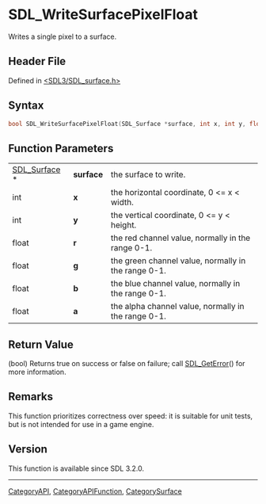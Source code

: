 # SDL_WriteSurfacePixelFloat

Writes a single pixel to a surface.

## Header File

Defined in [<SDL3/SDL_surface.h>](https://github.com/libsdl-org/SDL/blob/main/include/SDL3/SDL_surface.h)

## Syntax

```c
bool SDL_WriteSurfacePixelFloat(SDL_Surface *surface, int x, int y, float r, float g, float b, float a);
```

## Function Parameters

|                              |             |                                                     |
| ---------------------------- | ----------- | --------------------------------------------------- |
| [SDL_Surface](SDL_Surface) * | **surface** | the surface to write.                               |
| int                          | **x**       | the horizontal coordinate, 0 <= x < width.          |
| int                          | **y**       | the vertical coordinate, 0 <= y < height.           |
| float                        | **r**       | the red channel value, normally in the range 0-1.   |
| float                        | **g**       | the green channel value, normally in the range 0-1. |
| float                        | **b**       | the blue channel value, normally in the range 0-1.  |
| float                        | **a**       | the alpha channel value, normally in the range 0-1. |

## Return Value

(bool) Returns true on success or false on failure; call
[SDL_GetError](SDL_GetError)() for more information.

## Remarks

This function prioritizes correctness over speed: it is suitable for unit
tests, but is not intended for use in a game engine.

## Version

This function is available since SDL 3.2.0.





----
[CategoryAPI](CategoryAPI), [CategoryAPIFunction](CategoryAPIFunction), [CategorySurface](CategorySurface)

